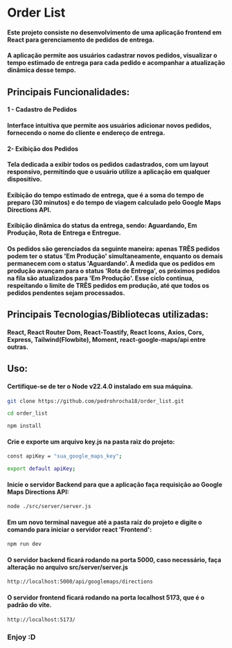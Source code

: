 # **Order List**

#### Este projeto consiste no desenvolvimento de uma aplicação frontend em React para gerenciamento de pedidos de entrega.

#### A aplicação permite aos usuários cadastrar novos pedidos, visualizar o tempo estimado de entrega para cada pedido e acompanhar a atualização dinâmica desse tempo.

## **Principais Funcionalidades:**

#### 1 - **Cadastro de Pedidos**

#### Interface intuitiva que permite aos usuários adicionar novos pedidos, fornecendo o nome do cliente e endereço de entrega.

#### 2- **Exibição dos Pedidos**

#### Tela dedicada a exibir todos os pedidos cadastrados, com um layout responsivo, permitindo que o usuário utilize a aplicação em qualquer dispositivo.

#### Exibição do tempo estimado de entrega, que é a soma do tempo de preparo (30 minutos) e do tempo de viagem calculado pelo Google Maps Directions API.

#### Exibição dinâmica do status da entrega, sendo: Aguardando, Em Produção, Rota de Entrega e Entregue.

#### Os pedidos são gerenciados da seguinte maneira: apenas TRÊS pedidos podem ter o status 'Em Produção' simultaneamente, enquanto os demais permanecem com o status 'Aguardando'. À medida que os pedidos em produção avançam para o status 'Rota de Entrega', os próximos pedidos na fila são atualizados para 'Em Produção'. Esse ciclo continua, respeitando o limite de TRÊS pedidos em produção, até que todos os pedidos pendentes sejam processados.

## **Principais Tecnologias/Bibliotecas utilizadas**:
#### React, React Router Dom, React-Toastify, React Icons, Axios, Cors, Express, Tailwind(Flowbite), Moment, react-google-maps/api entre outras. 

## **Uso**:
#### Certifique-se de ter o Node v22.4.0 instalado em sua máquina.

```bash
git clone https://github.com/pedrohrocha18/order_list.git

cd order_list

npm install
```
#### Crie e exporte um arquivo key.js na pasta raiz do projeto:

```bash
const apiKey = "sua_google_maps_key";

export default apiKey;
```

#### Inicie o servidor Backend para que a aplicação faça requisição ao Google Maps Directions API:

```bash
node ./src/server/server.js
```

#### Em um novo terminal navegue até a pasta raiz do projeto e digite o comando para iniciar o servidor react 'Frontend':

```bash
npm run dev
```

#### O servidor backend ficará rodando na porta 5000, caso necessário, faça alteração no arquivo src/server/server.js

```bash
http://localhost:5000/api/googlemaps/directions
```

#### O servidor frontend ficará rodando na porta localhost 5173, que é o padrão do vite.

```bash
http://localhost:5173/
```

### **Enjoy :D**